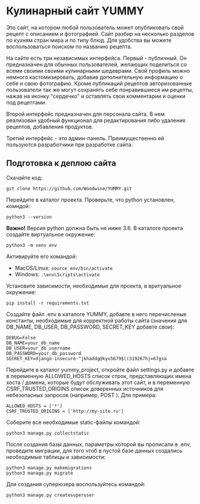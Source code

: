 # Кулинарный сайт YUMMY
Это сайт, на котором любой пользователь может опубликовать свой рецепт с описанием и фотографией. Сайт разбир на несколько разделов по кухням стран мира и по типу блюд. Для удобства вы можете воспользоваться поиском по названию рецепта.

На сайте есть три независимых интерфейса. Первый - публичный. Он предназначен для обычных пользователей, желающих поделиться со всеми своими своими кулинарными шедеврами. Свой профиль можно немного кастомизировать, добавив дополнительную информацию о себе и свою фотографию. Кроме публикаций рецептов авторизованные пользователи так же могут сохранять себе понравившиеся им рецепты, нажав на иконку "сердечко" и оставлять свои комментарии и оценки под рецептами. 

Второй интерфейс предназначен для персонала сайта. В нем реализован удобный функционал для редактирования либо удаления рецептов, добавления продуктов.

Третий интерфейс - это админ-панель. Преимущественно ей пользуются разработчики при разработке сайта.

## Подготовка к деплою сайта
Скачайте код:
```
git clone https://github.com/Woodwine/YUMMY.git
```
Перейдите в каталог проекта.
Проверьте, что python установлен, комндой:
```
python3 --version
```
**Важно!** Версия python должна быть не ниже 3.6.
В каталоге проекта создайте виртуальное окружение:
```
python3 -m venv env
```
Активируйте его командой:
- MacOS/Linux: `source env/bin/activate`
- Windows: `.\env\Scripts\activate`

Установите зависимости, необходимые для проекта, в вритуальное окружение:
```
pip install -r requirements.txt
```
Создайте файл .env в каталоге YUMMY, добавте в него перечисленые константы, необходимые для корректной работы сайта 
(значения для DB_NAME, DB_USER, DB_PASSWORD, SECRET_KEY добавте свои):
```
DEBUG=False
DB_NAME=your_db_name
DB_USER=your_db_username
DB_PASSWORD=your_db_password
SECRET_KEY=django-insecure-^jkhaddg@kyu5679$((319267hj=67gsa
```
Перейдите в каталог yummy_project, откройте файл settings.py и добавте в переменную ALLOWED_HOSTS список строк, представляющих имена хоста / домена, которые будут обслуживать этот сайт, и в переменную CSRF_TRUSTED_ORIGINS список доверенных источников для небезопасных запросов (например, POST ). Для примера:
```
ALLOWED_HOSTS = ['*']
CSRF_TRUSTED_ORIGINS = ['http://my-site.ru']
```
Соберите все необходимые static-файлы командой:
```
python3 manage.py collectstatic
```
После создания базы данных, параметры которой вы прописали в .env, проведите миграции, для того чтоб в пустой базе данных создались необходимые таблицы и зависимости:
```
python3 manage.py makemigrations
python3 manage.py migrate
```
Для создания суперюзера воспользуйтесь командой:
```
python3 manage.py createsuperuser
```

